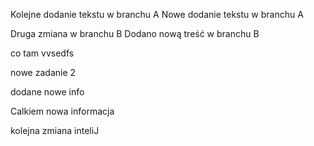 
Kolejne dodanie tekstu w branchu A
Nowe dodanie tekstu w branchu A

Druga zmiana w branchu B
Dodano nową treść w branchu B


co tam vvsedfs

nowe zadanie 2 

dodane nowe info

Calkiem nowa informacja

kolejna zmiana inteliJ